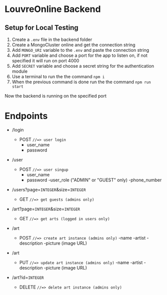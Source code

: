# LouvreOnline Backend

## Setup for Local Testing

1. Create a `.env` file in the backend folder
2. Create a MongoCluster online and get the connection string
3. Add `MONGO_URI` variable to the `.env` and paste the connection string
4. Add `PORT` variable and choose a port for the app to listen on, if not specified it will run on port 4000
5. Add `SECRET` variable and choose a secret string for the authentication module
6. Use a terminal to run the the command `npm i`
6. When the previous command is done run the the command `npm run start`

Now the backend is running on the specified port

# Endpoints

- /login
    - POST `//=> user login`
        - user_name
        - password

- /user
    - POST `//=> user singup`
        - user_name
        - password
        -user_role ("ADMIN" or "GUEST" only) 
        -phone_number

- /users?page=`INTEGER`&size=`INTEGER`
    - GET `//=> get guests (admins only)`

- /art?page=`INTEGER`&size=`INTEGER`
    - GET `//=> get arts (logged in users only)`

- /art
    - POST `//=> create art instance (admins only)`
        -name
        -artist
        -description
        -picture (image URL)
        
- /art
    - PUT `//=> update art instance (admins only)`
        -name
        -artist
        -description
        -picture (image URL)
        
- /art?id=`INTEGER`
    - DELETE `//=> delete art instance (admins only)`
       
